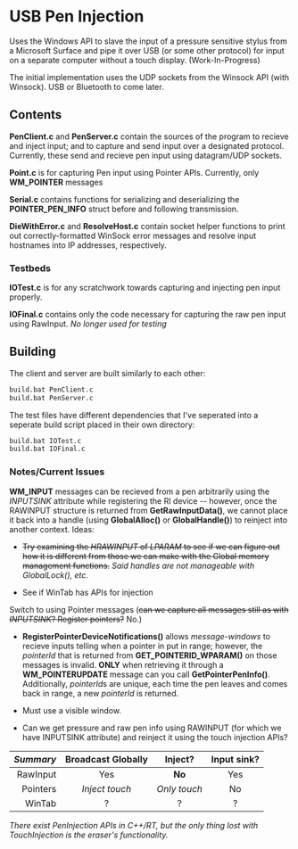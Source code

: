 # USB Pen Injection

Uses the Windows API to slave the input of a pressure sensitive stylus from a Microsoft Surface and pipe it
over USB (or some other protocol) for input on a separate computer without a touch display. (Work-In-Progress)

The initial implementation uses the UDP sockets from the Winsock API (with Winsock). USB or Bluetooth to come later.

## Contents

**PenClient.c** and **PenServer.c** contain the sources of the program to recieve and inject input; and to capture and send input over a designated protocol. Currently, these send and recieve pen input using datagram/UDP sockets.

**Point.c** is for capturing Pen input using Pointer APIs. Currently, only **WM_POINTER** messages

**Serial.c** contains functions for serializing and deserializing the **POINTER_PEN_INFO** struct before and following transmission.

**DieWithError.c** and **ResolveHost.c** contain socket helper functions to print out correctly-formatted WinSock error messages and resolve input hostnames into IP addresses, respectively.

### Testbeds

**IOTest.c** is for any scratchwork towards capturing and injecting pen input properly.

**IOFinal.c** contains only the code necessary for capturing the raw pen input using RawInput. *No longer used for testing*


## Building

The client and server are built similarly to each other:

```bash
build.bat PenClient.c
build.bat PenServer.c
```

The test files have different dependencies that I've seperated into a seperate build script placed in their own directory:

```bash
build.bat IOTest.c
build.bat IOFinal.c
```

### Notes/Current Issues

**WM_INPUT** messages can be recieved from a pen arbitrarily using the *INPUTSINK* attribute while registering the RI device -- however, once the RAWINPUT structure is returned from **GetRawInputData()**, we cannot place it back into a handle (using **GlobalAlloc()** or **GlobalHandle()**) to reinject into another context. Ideas:

 * ~~Try examining the *HRAWINPUT* of *LPARAM* to see if we can figure out how it is different from those we can make with the Global memory management functions.~~ *Said handles are not manageable with GlobalLock(), etc.*

 * See if WinTab has APIs for injection

Switch to using Pointer messages (~~can we capture all messages still as with *INPUTSINK*? Register pointers?~~ No.)

 * **RegisterPointerDeviceNotifications()** allows *message-windows* to recieve inputs telling when a pointer in put in range; however, the *pointerId* that is returned from **GET_POINTERID_WPARAM()** on those messages is invalid. **ONLY** when retrieving it through a **WM_POINTERUPDATE** message can you call **GetPointerPenInfo()**. Additionally, *pointerId*s are unique, each time the pen leaves and comes back in range, a new *pointerId* is returned.

 * Must use a visible window.

 * Can we get pressure and raw pen info using RAWINPUT (for which we have INPUTSINK attribute) and reinject it using the touch injection APIs?


|*Summary*| Broadcast Globally | Inject?       | Input sink? |
|--------:|:------------------:|:-------------:|:-----------:|
|RawInput | Yes                | **No**        | Yes         |
|Pointers | *Inject touch*     | *Only touch*  | No          |
|WinTab   | ?                  | ?             | ?           |

*There exist PenInjection APIs in C++/RT, but the only thing lost with TouchInjection is the eraser's functionality.*